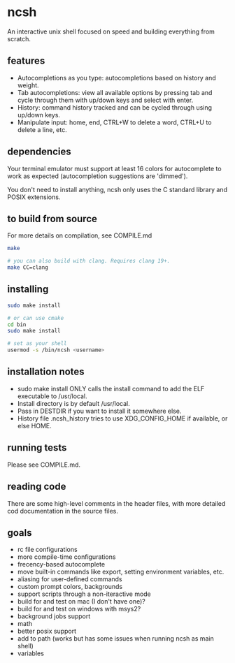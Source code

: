 # ncsh

An interactive unix shell focused on speed and building everything from scratch.

## features

* Autocompletions as you type: autocompletions based on history and weight.
* Tab autocompletions: view all available options by pressing tab and cycle through them with up/down keys and select with enter.
* History: command history tracked and can be cycled through using up/down keys.
* Manipulate input: home, end, CTRL+W to delete a word, CTRL+U to delete a line, etc.

## dependencies

Your terminal emulator must support at least 16 colors for autocomplete to work as expected (autocompletion suggestions are 'dimmed').

You don't need to install anything, ncsh only uses the C standard library and POSIX extensions.

## to build from source

For more details on compilation, see COMPILE.md

``` sh
make

# you can also build with clang. Requires clang 19+.
make CC=clang
```

## installing

``` sh
sudo make install

# or can use cmake
cd bin
sudo make install

# set as your shell
usermod -s /bin/ncsh <username>
```

## installation notes

* sudo make install ONLY calls the install command to add the ELF executable to /usr/local.
* Install directory is by default /usr/local.
* Pass in DESTDIR if you want to install it somewhere else.
* History file .ncsh_history tries to use XDG_CONFIG_HOME if available, or else HOME.

## running tests

Please see COMPILE.md.

## reading code

There are some high-level comments in the header files, with more detailed cod documentation in the source files.

## goals

* rc file configurations
* more compile-time configurations
* frecency-based autocomplete
* move built-in commands like export, setting environment variables, etc.
* aliasing for user-defined commands
* custom prompt colors, backgrounds
* support scripts through a non-iteractive mode
* build for and test on mac (I don't have one)?
* build for and test on windows with msys2?
* background jobs support
* math
* better posix support
* add to path (works but has some issues when running ncsh as main shell)
* variables
